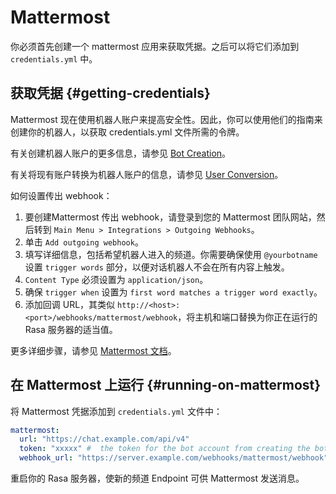 # Mattermost

你必须首先创建一个 mattermost 应用来获取凭据。之后可以将它们添加到 `credentials.yml` 中。

## 获取凭据 {#getting-credentials}

Mattermost 现在使用机器人账户来提高安全性。因此，你可以使用他们的指南来创建你的机器人，以获取 credentials.yml 文件所需的令牌。

有关创建机器人账户的更多信息，请参见 [Bot Creation](https://docs.mattermost.com/developer/bot-accounts.html#bot-account-creation)。

有关将现有账户转换为机器人账户的信息，请参见 [User Conversion](https://docs.mattermost.com/developer/bot-accounts.html#how-do-i-convert-an-existing-account-to-a-bot-account)。

如何设置传出 webhook：

1. 要创建Mattermost 传出 webhook，请登录到您的 Mattermost 团队网站，然后转到 `Main Menu > Integrations > Outgoing Webhooks`。
2. 单击 `Add outgoing webhook`。
3. 填写详细信息，包括希望机器人进入的频道。你需要确保使用 `@yourbotname` 设置 `trigger words` 部分，以便对话机器人不会在所有内容上触发。
4. `Content Type` 必须设置为 `application/json`。
5. 确保 `trigger when` 设置为 `first word matches a trigger word exactly`。
6. 添加回调 URL，其类似 `http://<host>:<port>/webhooks/mattermost/webhook`，将主机和端口替换为你正在运行的 Rasa 服务器的适当值。

更多详细步骤，请参见 [Mattermost 文档](https://docs.mattermost.com/guides/developer.html)。

## 在 Mattermost 上运行 {#running-on-mattermost}

将 Mattermost 凭据添加到 `credentials.yml` 文件中：

```yaml
mattermost:
  url: "https://chat.example.com/api/v4"
  token: "xxxxx" #  the token for the bot account from creating the bot step.
  webhook_url: "https://server.example.com/webhooks/mattermost/webhook"  # this should match the callback url from step 6
```

重启你的 Rasa 服务器，使新的频道 Endpoint 可供 Mattermost 发送消息。
